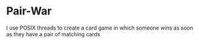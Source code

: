 # Pair-War
I use POSIX threads to create a card game in which someone wins as soon as they have a pair of matching cards

